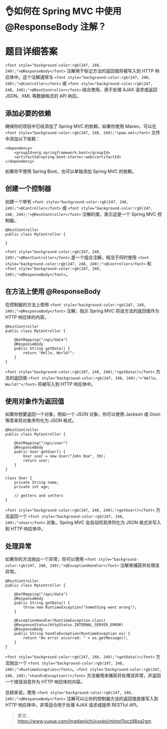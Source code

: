 # 👌如何在 Spring MVC 中使用 @ResponseBody 注解？

# <font style="background-color:rgb(247, 248, 249);">题目详细答案</font>
`<font style="background-color:rgb(247, 248, 249);">@ResponseBody</font>`<font style="background-color:rgb(247, 248, 249);"> 注解用于标记方法的返回值将被写入到 HTTP 响应体中。这个注解通常与 </font>`<font style="background-color:rgb(247, 248, 249);">@Controller</font>`<font style="background-color:rgb(247, 248, 249);"> 或 </font>`<font style="background-color:rgb(247, 248, 249);">@RestController</font>`<font style="background-color:rgb(247, 248, 249);"> 结合使用，用于处理 AJAX 请求或返回 JSON、XML 等数据格式的 API 响应。</font>

## <font style="background-color:rgb(247, 248, 249);">添加必要的依赖</font>
<font style="background-color:rgb(247, 248, 249);">确保你的项目中已经添加了 Spring MVC 的依赖。如果你使用 Maven，可以在</font><font style="background-color:rgb(247, 248, 249);"> </font>`<font style="background-color:rgb(247, 248, 249);">pom.xml</font>`<font style="background-color:rgb(247, 248, 249);"> </font><font style="background-color:rgb(247, 248, 249);">文件中添加以下依赖：</font>

```plain
<dependency>
    <groupId>org.springframework.boot</groupId>
    <artifactId>spring-boot-starter-web</artifactId>
</dependency>
```

<font style="background-color:rgb(247, 248, 249);">如果你不使用 Spring Boot，也可以单独添加 Spring MVC 的依赖。</font>

## <font style="background-color:rgb(247, 248, 249);">创建一个控制器</font>
<font style="background-color:rgb(247, 248, 249);">创建一个带有 </font>`<font style="background-color:rgb(247, 248, 249);">@Controller</font>`<font style="background-color:rgb(247, 248, 249);"> 或 </font>`<font style="background-color:rgb(247, 248, 249);">@RestController</font>`<font style="background-color:rgb(247, 248, 249);"> 注解的类，表示这是一个 Spring MVC 控制器。</font>

```plain
@RestController
public class MyController {
    
}
```

`<font style="background-color:rgb(247, 248, 249);">@RestController</font>`<font style="background-color:rgb(247, 248, 249);"> </font><font style="background-color:rgb(247, 248, 249);">是一个组合注解，相当于同时使用</font><font style="background-color:rgb(247, 248, 249);"> </font>`<font style="background-color:rgb(247, 248, 249);">@Controller</font>`<font style="background-color:rgb(247, 248, 249);"> </font><font style="background-color:rgb(247, 248, 249);">和</font><font style="background-color:rgb(247, 248, 249);"> </font>`<font style="background-color:rgb(247, 248, 249);">@ResponseBody</font>`<font style="background-color:rgb(247, 248, 249);">。</font>

## <font style="background-color:rgb(247, 248, 249);">在方法上使用 @ResponseBody</font>
<font style="background-color:rgb(247, 248, 249);">在控制器的方法上使用 </font>`<font style="background-color:rgb(247, 248, 249);">@ResponseBody</font>`<font style="background-color:rgb(247, 248, 249);"> 注解，指示 Spring MVC 将该方法的返回值作为 HTTP 响应体的内容。</font>

```plain
@RestController
public class MyController {

    @GetMapping("/api/data")
    @ResponseBody
    public String getData() {
        return "Hello, World!";
    }
}
```

<font style="background-color:rgb(247, 248, 249);"></font>`<font style="background-color:rgb(247, 248, 249);">getData()</font>`<font style="background-color:rgb(247, 248, 249);"> 方法的返回值 </font>`<font style="background-color:rgb(247, 248, 249);">"Hello, World!"</font>`<font style="background-color:rgb(247, 248, 249);"> 将被写入到 HTTP 响应体中。</font>

## <font style="background-color:rgb(247, 248, 249);">使用对象作为返回值</font>
<font style="background-color:rgb(247, 248, 249);">如果你想要返回一个对象，例如一个 JSON 对象，你可以使用 Jackson 或 Gson 等库来将对象序列化为 JSON 格式。</font>

```plain
@RestController
public class MyController {

    @GetMapping("/api/user")
    @ResponseBody
    public User getUser() {
        User user = new User("John Doe", 30);
        return user;
    }
}

class User {
    private String name;
    private int age;

    // getters and setters
}
```

<font style="background-color:rgb(247, 248, 249);"></font>`<font style="background-color:rgb(247, 248, 249);">getUser()</font>`<font style="background-color:rgb(247, 248, 249);"> 方法返回一个 </font>`<font style="background-color:rgb(247, 248, 249);">User</font>`<font style="background-color:rgb(247, 248, 249);"> 对象。Spring MVC 会自动将其序列化为 JSON 格式并写入到 HTTP 响应体中。</font>

## <font style="background-color:rgb(247, 248, 249);">处理异常</font>
<font style="background-color:rgb(247, 248, 249);">如果你的方法抛出一个异常，你可以使用 </font>`<font style="background-color:rgb(247, 248, 249);">@ExceptionHandler</font>`<font style="background-color:rgb(247, 248, 249);"> 注解来捕获并处理该异常。</font>

```plain
@RestController
public class MyController {

    @GetMapping("/api/data")
    @ResponseBody
    public String getData() {
        throw new RuntimeException("Something went wrong");
    }

    @ExceptionHandler(RuntimeException.class)
    @ResponseStatus(HttpStatus.INTERNAL_SERVER_ERROR)
    @ResponseBody
    public String handleException(RuntimeException ex) {
        return "An error occurred: " + ex.getMessage();
    }
}
```

<font style="background-color:rgb(247, 248, 249);"></font>`<font style="background-color:rgb(247, 248, 249);">getData()</font>`<font style="background-color:rgb(247, 248, 249);"> 方法抛出一个 </font>`<font style="background-color:rgb(247, 248, 249);">RuntimeException</font>`<font style="background-color:rgb(247, 248, 249);">。</font>`<font style="background-color:rgb(247, 248, 249);">handleException()</font>`<font style="background-color:rgb(247, 248, 249);"> 方法被用来捕获并处理该异常，并返回一个错误消息作为 HTTP 响应体的内容。</font>

<font style="background-color:rgb(247, 248, 249);">总结来说，使用 </font>`<font style="background-color:rgb(247, 248, 249);">@ResponseBody</font>`<font style="background-color:rgb(247, 248, 249);"> 注解可以让你的控制器方法的返回值直接写入到 HTTP 响应体中，非常适合用于处理 AJAX 请求或提供 RESTful API。</font>



> 原文: <https://www.yuque.com/jingdianjichi/xyxdsi/mlmq11ocz98xg2gm>